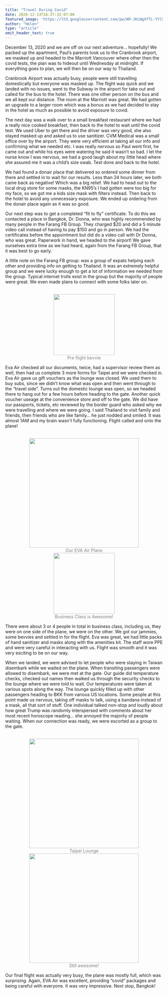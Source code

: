 ```yaml
---
title: "Travel During Covid"
date: 2020-12-13T16:37:33-07:00
featured_image: 'https://lh3.googleusercontent.com/pw/AM-JKLWgXfTL-YYlXN5sQt0gxCxmsL8Ql12smKzIjliizFiHCHBTS6jeAvl-am7F3a-dlydkmBdDorFcHp_hLjqPnm-3330vQjJq6NTXoQFNy6oDz65adexsiSC4fRUpIGtWLjV4QMWiBqDF6l1LlPjreKM95w=w850-h637-no?authuser=0'
author: "Helen"
type: "article"
omit_header_text: true
--- 
```


December 13, 2020 and we are off on our next adventure… hopefully! We packed up the apartment, Paul’s parents took us to the Cranbrook airport, we masked up and headed to the Marriott Vancouver where other then the covid tests, the plan was to hideout until Wednesday at midnight. If everything goes to plan, we will then be on our way to Thailand.  

Cranbrook Airport was actually busy, people were still travelling domestically but everyone was masked up. The flight was quick and we landed with no issues, went to the Subway in the airport for take out and called for the bus to the hotel. There was one other person on the bus and we all kept our distance. The room at the Marriott was great. We had gotten an upgrade to a larger room which was a bonus as we had decided to stay in the hotel as much as possible to avoid exposure to covid. 

The next day was a walk over to a small breakfast restaurant where we had a really nice cooked breakfast, then back to the hotel to wait until the covid test. We used Uber to get there and the driver was very good, she also stayed masked up and asked us to use sanitizer. CVM Medical was a small office over by the airport. They were very efficient at taking all our info and confirming what we needed etc. I was really nervous so Paul went first, he came out and while his eyes were watering he said it wasn’t so bad. I let the nurse know I was nervous, we had a good laugh about my little head where she assured me it was a child’s size swab. Test done and back to the hotel. 

We had found a donair place that delivered so ordered some dinner from there and settled in to wait for our results. Less than 24 hours later, we both came back as negative! Which was a big relief. We had to head out to the local drug store for some masks, the KN95’s I had gotten were too big for my face, so we got me a kids size mask with filters instead. Then back to the hotel to avoid any unnecessary exposure. We ended up ordering from the donair place again as it was so good. 

Our next step was to get a completed “fit to fly” certificate. To do this we contacted a place in Bangkok, Dr. Donna, who was highly recommended by many people in the Farang FB Group. They charged $20 and did a 5 minute video call instead of having to pay $150 and go in person. We had the certificates before the appointment but did do a video call with Dr Donna, who was great. Paperwork in hand, we headed to the airport! We gave ourselves extra time as we had heard, again from the Farang FB Group, that it was best to go early. 

A little note on the Farang FB group: was a group of expats helping each other and providing info on getting to Thailand. It was an extremely helpful group and we were lucky enough to get a lot of information we needed from the group. Typical internet trolls exist in the group but the majority of people were great. We even made plans to connect with some folks later on. 

</br>
<div style="text-align: center">
<a style="display:inline-block;text-decoration:none;color: grey;" href="https://photos.google.com/share/AF1QipPosp_MsC7TlJIqVz39umu2iIa4ogoEaxVuanB2By1SE0drFG9C9G1hWPHS0DKXjA/photo/AF1QipM8Qw8z23LwNc8lb-BXqURHaKTSJTe3rrWsajaH?key=eklqUWw1NDZtRkVHUVdTeTZCcFZMektmSHdrUTR3" target="_blank"><img src="https://lh3.googleusercontent.com/pw/AM-JKLUPesHN6Qg5oD4Qdlf4XvEPt4uXIjNxK0iekYeYcV_2GYfbTjItRbugKN1M1IQonSUO2uObdt-2veXrT7zBNvqUZAIl6wDTQxmkvRSX4hm5phvQtsNO1ZR0SsazglCh_c3zbf-b8_ludVLDF-DSOMVcFA=w478-h637-no?authuser=0" width="195" /><div>Pre flight bevvie</div></a> 
</div>

Eva Air checked all our documents, twice, had a supervisor review them as well, then had us complete 3 more forms for Taipei and we were checked in. Eva Air gave us gift vouchers as the lounge was closed. We used them to buy subs, since we didn’t know what was open and then went through to the “travel side”. Turns out the domestic lounge was open, so we headed there to hang out for a few hours before heading to the gate. Another quick voucher useage at the convenience store and off to the gate. We did have our passports, tickets, etc reviewed by the border guard who asked why we were travelling and where we were going. I said Thailand to visit family and friends, then friends who are like family… he just nodded and smiled. It was almost 1AM and my brain wasn't fully functioning. Flight called and onto the plane!  

</br>
<div style="text-align: center">
<a style="display:inline-block;text-decoration:none;color: grey;" href="https://photos.google.com/share/AF1QipPosp_MsC7TlJIqVz39umu2iIa4ogoEaxVuanB2By1SE0drFG9C9G1hWPHS0DKXjA/photo/AF1QipOlREkETiKiiLHCkP18Xz-VaDuiliqUdWsLZrlq?key=eklqUWw1NDZtRkVHUVdTeTZCcFZMektmSHdrUTR3" target="_blank"><img src="https://lh3.googleusercontent.com/pw/AM-JKLWQnarXC1UpG580_2dlvNhUvXz_hwhiuRcdJz66tuTGtHtQkhW_3Q_q3xyHKpKUzroFFTHDPZVksWR018eqvptPtqxjP_qpupbnZMyFQsMGdd1JDI3C1au2okVZfWAbwaH20D5eFkIQM6E1xI7Wsnj7fQ=w850-h637-no?authuser=0" width="350" /><div>Our EVA Air Plane</div></a> 
<a style="display:inline-block;text-decoration:none;color: grey;" href="https://photos.google.com/share/AF1QipPosp_MsC7TlJIqVz39umu2iIa4ogoEaxVuanB2By1SE0drFG9C9G1hWPHS0DKXjA/photo/AF1QipPdxGnF1Z2i5TKPQqL7bZOxAJyI20pUWLsTbeut?key=eklqUWw1NDZtRkVHUVdTeTZCcFZMektmSHdrUTR3" target="_blank"><img src="https://lh3.googleusercontent.com/pw/AM-JKLXg85cvv38LbvSFD6WpLOP8hsiMbNKHJD1PF5zXnqUpS2XYWnmAinY0NEghs2XRDCEG0Xg8OYmdmaGZUaofYTyezL8j-NNcNxcg3YekeEijR7vZFGyCC1maU6ozzeYHfMBrgNR1VlB1EnLLphWXoP27JQ=w478-h637-no?authuser=0" width="195" /><div>Business Class is Awesome!</div></a> 
</div>

There were about 3 or 4 people in total in business class, including us, they were on one side of the plane, we were on the other. We got our jammies, some bevvies and settled in for the flight. Eva was great, we had little packs of hand sanitizer and masks along with the amenities kit. The staff wore PPE and were very careful in interacting with us. Flight was smooth and it was very exciting to be on our way. 

When we landed, we were advised to let people who were staying in Taiwan disembark while we waited on the plane. When transiting passengers were allowed to disembark, we were met at the gate. Our guide did temperature checks, checked out names then walked us through the security checks to the lounge where we were told to wait. Our temperatures were taken at various spots along the way.  The lounge quickly filled up with other passengers heading to BKK from various US locations. Some people at this point made us nervous, taking off masks to talk, using a bandana instead of a mask, all that sort of stuff. One individual talked non-stop and loudly about how great Trump was randomly interspersed with comments about her most recent horoscope reading… she annoyed the majority of people waiting. When our connection was ready, we were escorted as a group to the gate. 

</br>
<div style="text-align: center">
<a style="display:inline-block;text-decoration:none;color: grey;" href="https://photos.google.com/share/AF1QipPosp_MsC7TlJIqVz39umu2iIa4ogoEaxVuanB2By1SE0drFG9C9G1hWPHS0DKXjA/photo/AF1QipM9yPDRiU1kQikq5npgbxWN2sZETW-xeoPY0Xss?key=eklqUWw1NDZtRkVHUVdTeTZCcFZMektmSHdrUTR3" target="_blank"><img src="https://lh3.googleusercontent.com/pw/AM-JKLW6HnuesDLrJ4CGv0DiVpVFZay8GIyxKjPaz1_0JMG_OQy4fqfVwYLm_4l8dYTJVsxDguzAPsN--s3NcyNAX1yG6LzlXz6EJ8N2B-7oh_xVprpmxeNmh6VeC4eNIAYz4FlNZ89agEA6cU0THepNebPVyA=w850-h637-no?authuser=0" width="350" /><div>Taipei Lounge</div></a> 
<a style="display:inline-block;text-decoration:none;color: grey;" href="https://photos.google.com/share/AF1QipPosp_MsC7TlJIqVz39umu2iIa4ogoEaxVuanB2By1SE0drFG9C9G1hWPHS0DKXjA/photo/AF1QipMhEgHPX_ynZ3ggb0fZicJovbroZVFLONRrM77s?key=eklqUWw1NDZtRkVHUVdTeTZCcFZMektmSHdrUTR3" target="_blank"><img src="https://lh3.googleusercontent.com/pw/AM-JKLXy3EYIkCAfnjl41UdtnYknPYjEKzV_SF-itUmzVi-CCrQkyV_Bi0SG2PO7EPGT2LEBtES6sfHOKxMB54x5AssCd7RIWXcmUZKTdzuTNyxYUuUiVuMtKK2fNel8Vt3Q7HtuNUP_B8KRjLNs0NHuq9u_gQ=w850-h637-no?authuser=0" width="350" /><div>Still awesome!</div></a> 
</div>

Our final flight was actually very busy, the plane was mostly full, which was surprising. Again, EVA Air was excellent, providing “covid” packages and being careful with everyone. It was very impressive. Next stop, Bangkok! 
